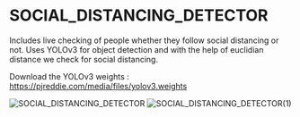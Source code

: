 # SOCIAL_DISTANCING_DETECTOR
Includes live checking of people whether they follow social distancing or not. Uses YOLOv3 for object detection and with the help of euclidian distance we check for social distancing.

Download the YOLOv3 weights : https://pjreddie.com/media/files/yolov3.weights

![SOCIAL_DISTANCING_DETECTOR](https://user-images.githubusercontent.com/59553356/123096442-bab59f00-d44c-11eb-9af0-53f01705a352.jpg)
![SOCIAL_DISTANCING_DETECTOR(1)](https://user-images.githubusercontent.com/59553356/123096451-bc7f6280-d44c-11eb-844b-921622664679.jpg)



